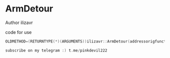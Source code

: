 # ArmDetour
Author ilizavr

code for use
```cpp
OLDMETHOD=(RETURNTYPE(*)(ARGUMENTS))ilizavr::ArmDetour(addressorigfunction,(uintptr_t)hookedfunction);```

subscribe on my telegram :) t.me/pinkdevil222
